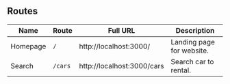 ## Routes

| Name     | Route   | Full URL                   | Description               |
| -------- | ------- | -------------------------- | ------------------------- |
| Homepage | `/`     | http://localhost:3000/     | Landing page for website. |
| Search   | `/cars` | http://localhost:3000/cars | Search car to rental.     |
